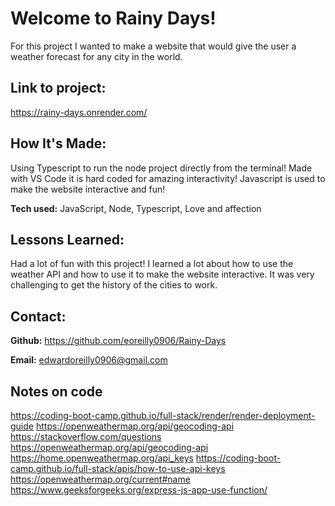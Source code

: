 # Welcome to Rainy Days!
For this project I wanted to make a website that would give the user a weather forecast for any city in the world.

## Link to project:
https://rainy-days.onrender.com/



## How It's Made:
Using Typescript to run the node project directly from the terminal! 
Made with VS Code it is hard coded for amazing interactivity!
Javascript is used to make the website interactive and fun!



**Tech used:**  JavaScript, Node, Typescript, Love and affection



## Lessons Learned:
Had a lot of fun with this project! I learned a lot about how to use the weather API and how to use it to make the website interactive. It was very challenging to get the history of the cities to work.


## Contact:


**Github:** https://github.com/eoreilly0906/Rainy-Days

**Email:** edwardoreilly0906@gmail.com

## Notes on code
https://coding-boot-camp.github.io/full-stack/render/render-deployment-guide
https://openweathermap.org/api/geocoding-api
https://stackoverflow.com/questions
https://openweathermap.org/api/geocoding-api
https://home.openweathermap.org/api_keys
https://coding-boot-camp.github.io/full-stack/apis/how-to-use-api-keys
https://openweathermap.org/current#name
https://www.geeksforgeeks.org/express-js-app-use-function/